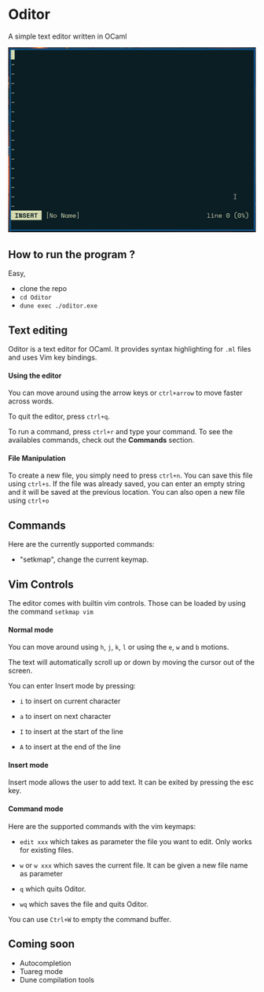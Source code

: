 # Oditor
A simple text editor written in OCaml

![demo](img/demo.gif)

## How to run the program ?

Easy,
- clone the repo
- `cd Oditor`
- `dune exec ./oditor.exe`

## Text editing

Oditor is a text editor for OCaml. It provides syntax highlighting for `.ml`
files and uses Vim key bindings.

#### Using the editor

 You can move around using the arrow keys or `ctrl+arrow` to move faster across
 words.

 To quit the editor, press `ctrl+q`.

 To run a command, press `ctrl+r` and type your command. To see the availables
 commands, check out the **Commands** section.

#### File Manipulation

To create a new file, you simply need to press `ctrl+n`.
You can save this file using `ctrl+s`. If the file was already saved, you can
enter an empty string and it will be saved at the previous location.
You can also open a new file using `ctrl+o`

## Commands

Here are the currently supported commands:

- "setkmap", change the current keymap.

## Vim Controls

The editor comes with builtin vim controls. Those can be loaded by using the
command `setkmap vim`

#### Normal mode 

You can move around using `h`, `j`, `k`, `l` or using the `e`, `w` and `b` 
motions.

The text will automatically scroll up or down by moving the cursor out of the
screen.

You can enter Insert mode by pressing:

- `i` to insert on current character

- `a` to insert on next character

- `I` to insert at the start of the line

- `A` to insert at the end of the line

#### Insert mode

Insert mode allows the user to add text. It can be exited by pressing the esc key.

#### Command mode

Here are the supported commands with the vim keymaps:

- `edit xxx` which takes as parameter the file you want to edit. 
    Only works for existing files.

- `w` or `w xxx` which saves the current file. It can be given a new file name 
    as parameter

- `q` which quits Oditor.

- `wq` which saves the file and quits Oditor.

You can use `Ctrl+W` to empty the command buffer.

## Coming soon

- Autocompletion
- Tuareg mode
- Dune compilation tools 

